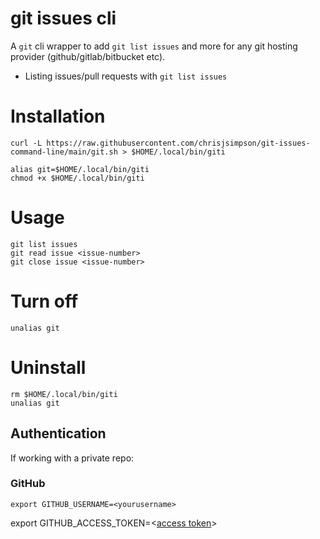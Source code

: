 # git issues cli

A `git` cli wrapper to add `git list issues` and more for
any git hosting provider (github/gitlab/bitbucket etc).

- Listing issues/pull requests with `git list issues`

# Installation

```
curl -L https://raw.githubusercontent.com/chrisjsimpson/git-issues-command-line/main/git.sh > $HOME/.local/bin/giti
```

```
alias git=$HOME/.local/bin/giti
chmod +x $HOME/.local/bin/giti
```

# Usage

```
git list issues
git read issue <issue-number>
git close issue <issue-number>
```

# Turn off
```
unalias git
```

# Uninstall
```
rm $HOME/.local/bin/giti
unalias git
```

## Authentication

If working with a private repo:

### GitHub

```
export GITHUB_USERNAME=<yourusername>
```

export GITHUB_ACCESS_TOKEN=<[access token]("https://docs.github.com/en/github/authenticating-to-github/keeping-your-account-and-data-secure/creating-a-personal-access-token")>
